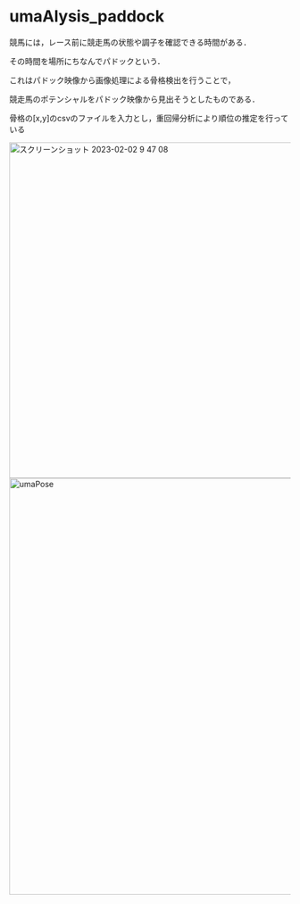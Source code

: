 # umaAlysis_paddock
競馬には，レース前に競走馬の状態や調子を確認できる時間がある．

その時間を場所にちなんでパドックという．

これはパドック映像から画像処理による骨格検出を行うことで，

競走馬のポテンシャルをパドック映像から見出そうとしたものである．

骨格の[x,y]のcsvのファイルを入力とし，重回帰分析により順位の推定を行っている

<img width="602" alt="スクリーンショット 2023-02-02 9 47 08" src="https://user-images.githubusercontent.com/107239912/234084489-877e8fad-8a99-4f3b-975a-17f775e3e4ce.png">
<img width="747" alt="umaPose" src="https://user-images.githubusercontent.com/107239912/234084673-693bb250-9e86-4659-8b60-4e04e85eac56.png">
